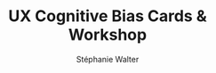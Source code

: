 ---
layout: post
title: UX Cognitive Bias Cards & Workshop
link: https://stephaniewalter.design/blog/60-ux-cards-to-discover-cognitive-biases/
author: Stéphanie Walter
published_date: 29/08/2023
description: A fun way to raise awareness around biases when designing products & services
language: en
categories: 
   - Liens
tags: 
   - Design
   - UX
   - Méthodologie
og-tags: "Design, UX, Méthodologie"
permalink: /:categories/:year/:month/:day/:title/
---